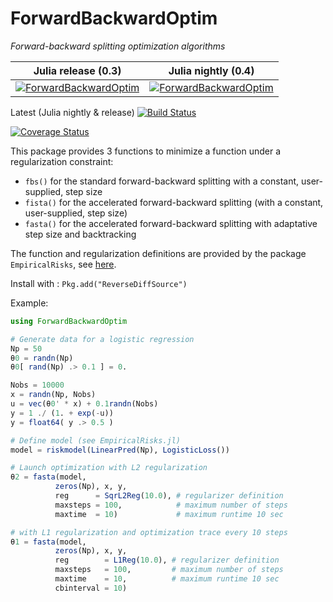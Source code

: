 # ForwardBackwardOptim

_Forward-backward splitting optimization algorithms_

|Julia release (0.3)  | Julia nightly (0.4)|
|---------------|:-----------:|
|[![ForwardBackwardOptim](http://pkg.julialang.org/badges/ForwardBackwardOptim_release.svg)](http://pkg.julialang.org/?pkg=ForwardBackwardOptim&ver=release)           |  [![ForwardBackwardOptim](http://pkg.julialang.org/badges/ForwardBackwardOptim_nightly.svg)](http://pkg.julialang.org/?pkg=ForwardBackwardOptim&ver=nightly) |

Latest (Julia nightly & release) [![Build Status](https://travis-ci.org/fredo-dedup/ForwardBackwardOptim.jl.svg?branch=master)](https://travis-ci.org/fredo-dedup/ForwardBackwardOptim.jl)  

[![Coverage Status](https://coveralls.io/repos/fredo-dedup/ForwardBackwardOptim.jl/badge.png?branch=master)](https://coveralls.io/r/fredo-dedup/ForwardBackwardOptim.jl?branch=master)


This package provides 3 functions to minimize a function under a regularization constraint:
- `fbs()` for the standard forward-backward splitting with a constant, user-supplied, step size
- `fista()` for the accelerated forward-backward splitting (with a constant, user-supplied, step size)
- `fasta()` for the accelerated forward-backward splitting with adaptative step size and backtracking

The function and regularization definitions are provided by the package `EmpiricalRisks`, see [here](https://github.com/lindahua/EmpiricalRisks.jl).

Install with : `Pkg.add("ReverseDiffSource")`

Example:
```julia
using ForwardBackwardOptim

# Generate data for a logistic regression
Np = 50
θ0 = randn(Np)
θ0[ rand(Np) .> 0.1 ] = 0.

Nobs = 10000
x = randn(Np, Nobs)
u = vec(θ0' * x) + 0.1randn(Nobs)
y = 1 ./ (1. + exp(-u))
y = float64( y .> 0.5 )

# Define model (see EmpiricalRisks.jl)
model = riskmodel(LinearPred(Np), LogisticLoss())

# Launch optimization with L2 regularization
θ2 = fasta(model, 
          zeros(Np), x, y, 
          reg      = SqrL2Reg(10.0), # regularizer definition
          maxsteps = 100,            # maximum number of steps
          maxtime  = 10)             # maximum runtime 10 sec

# with L1 regularization and optimization trace every 10 steps
θ1 = fasta(model, 
          zeros(Np), x, y, 
          reg        = L1Reg(10.0), # regularizer definition
          maxsteps   = 100,         # maximum number of steps
          maxtime    = 10,          # maximum runtime 10 sec
          cbinterval = 10)
```
